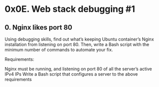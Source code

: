 # 0x0E. Web stack debugging #1

## 0. Nginx likes port 80

Using debugging skills, find out what’s keeping Ubuntu container’s Nginx installation from listening on port 80. Then, write a Bash script with the minimum number of commands to automate your fix.

Requirements:

Nginx must be running, and listening on port 80 of all the server’s active IPv4 IPs
Write a Bash script that configures a server to the above requirements
